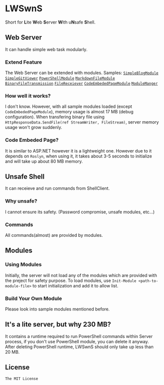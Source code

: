# LWSwnS
Short for **L**ite **W**eb **S**erver **W**ith u**N**safe **S**hell.
## Web Server
It can handle simple web task modularly.
### Extend Feature
The Web Server can be extended with modules. 
Samples: 
[`SimpleBlogModule`](./LWSwnS/SimpleBlogModule) [`SimpleGitViewer`](./LWSwnS/SimpleGitViewer) [`PowerShellModule`](./LWSwnS/PowerShellModule) [`MarkdownFileModule`](./LWSwnS/MarkdownFileModule) [`BinaryFileTransmission`](./LWSwnS/BinaryFileTransmission) [`FileReceiever`](./LWSwnS/FileReceiever) [`CodeEmbededPageModule`](./LWSwnS/CodeEmbededPageModule) [`ModuleManger`](./LWSwnS/ModuleManger)
### How well it works?
I don't know. However, with all sample modules loaded (except `CodeEmbededPageModule`), memory usage is almost 17 MB (debug configuration). When transfering binary file using `HttpResponseData.SendFile(ref StreamWriter, FileStream)`, server memory usage won't grow suddenly.
### Code Embeded Page?
It is similar to ASP.NET however it is a lightweight one. However due to it depends on `Roslyn`, when using it, it takes about 3-5 seconds to initialize and will take up about 80 MB memory.
## Unsafe Shell
It can receieve and run commands from ShellClient.
### Why unsafe?
I cannot ensure its safety. (Password compromise, unsafe modules, etc...)
### Commands
All commands(almost) are provided by modules.
## Modules
### Using Modules
Initially, the server will not load any of the modules which are provided with the preject for safety purpose.
To load modules, use `Init-Module <path-to-module-file>` to start initialization and add it to allow list.
### Build Your Own Module
Please look into sample modules mentioned before.
## It's a lite server, but why 230 MB?
It contains a runtime required to run PowerShell commands within Server process, if you don't use PowerShell module, you can delete it anyway. After deleting PowerShell runtime, LWSwnS should only take up less than 20 MB.
## License
`The MIT License`